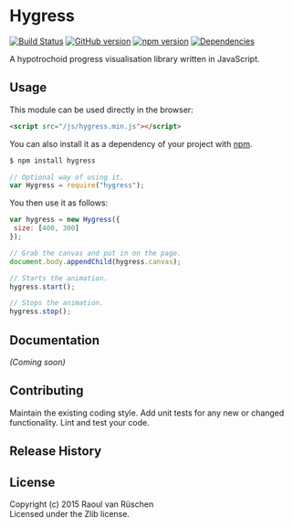 # Hygress 
[![Build Status](https://travis-ci.org/vanruesc/hygress.svg?branch=master)](https://travis-ci.org/vanruesc/hygress) 
[![GitHub version](https://badge.fury.io/gh/vanruesc%2Fhygress.svg)](http://badge.fury.io/gh/vanruesc%2Fhygress) 
[![npm version](https://badge.fury.io/js/hygress.svg)](http://badge.fury.io/js/hygress) 
[![Dependencies](https://david-dm.org/vanruesc/hygress.svg?branch=master)](https://david-dm.org/vanruesc/hygress)

A hypotrochoid progress visualisation library written in JavaScript.

## Usage

This module can be used directly in the browser:

```html
<script src="/js/hygress.min.js"></script>
```

You can also install it as a dependency of your project with [npm](https://www.npmjs.com).

```sh
$ npm install hygress
``` 

```javascript
// Optional way of using it.
var Hygress = require("hygress");
```

You then use it as follows:

```javascript
var hygress = new Hygress({
 size: [400, 300]
});

// Grab the canvas and put in on the page.
document.body.appendChild(hygress.canvas);

// Starts the animation.
hygress.start();

// Stops the animation.
hygress.stop();
```

## Documentation
_(Coming soon)_

## Contributing
Maintain the existing coding style. Add unit tests for any new or changed functionality. Lint and test your code.

## Release History

## License
Copyright (c) 2015 Raoul van Rüschen  
Licensed under the Zlib license.
